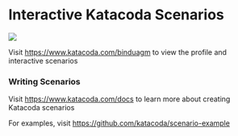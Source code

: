# Interactive Katacoda Scenarios

[![](http://shields.katacoda.com/katacoda/binduagm/count.svg)](https://www.katacoda.com/binduagm "Get your profile on Katacoda.com")

Visit https://www.katacoda.com/binduagm to view the profile and interactive scenarios

### Writing Scenarios
Visit https://www.katacoda.com/docs to learn more about creating Katacoda scenarios

For examples, visit https://github.com/katacoda/scenario-example
